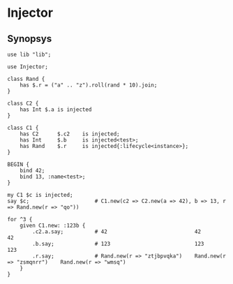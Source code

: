 # Injector

## Synopsys

    use lib "lib";

    use Injector;

    class Rand {
        has $.r = ("a" .. "z").roll(rand * 10).join;
    }

    class C2 {
        has Int $.a is injected
    }

    class C1 {
        has C2      $.c2    is injected;
        has Int     $.b     is injected<test>;
        has Rand    $.r     is injected{:lifecycle<instance>};
    }

    BEGIN {
        bind 42;
        bind 13, :name<test>;
    }

    my C1 $c is injected;
    say $c;                     # C1.new(c2 => C2.new(a => 42), b => 13, r => Rand.new(r => "qo"))

    for ^3 {
        given C1.new: :123b {
            .c2.a.say;          # 42                            42                          42
            .b.say;             # 123                           123                         123
            .r.say;             # Rand.new(r => "ztjbpvqka")    Rand.new(r => "zsmqnrr")    Rand.new(r => "wmsq")
        }
    }



